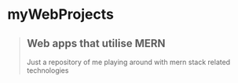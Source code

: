 # myWebProjects
> ## Web apps that utilise MERN
> Just a repository of me playing around with mern stack related technologies
